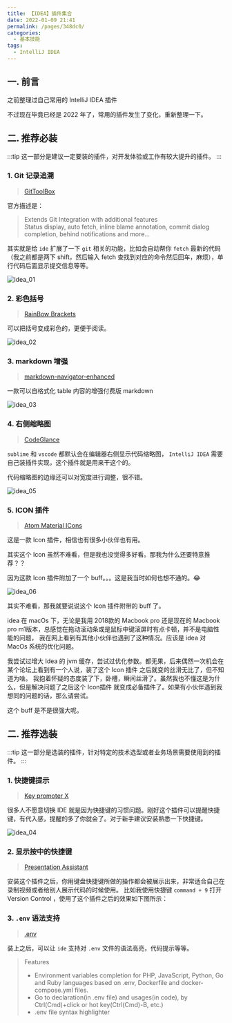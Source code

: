```yaml
---
title: 【IDEA】插件集合
date: 2022-01-09 21:41
permalink: /pages/348dc0/
categories:
  - 基本技能
tags:
  - IntelliJ IDEA
---
```


## 一. 前言

之前整理过自己常用的 IntelliJ IDEA 插件

不过现在毕竟已经是 2022 年了，常用的插件发生了变化，重新整理一下。

## 二. 推荐必装

:::tip
这一部分是建议一定要装的插件，对开发体验或工作有较大提升的插件。
:::

### 1. Git 记录追溯

> [GitToolBox](https://plugins.jetbrains.com/plugin/7499-gittoolbox)

官方描述是：

> Extends Git Integration with additional features  
> Status display, auto fetch, inline blame annotation, commit dialog completion, behind notifications and more…

其实就是给 `ide` 扩展了一下 `git` 相关的功能，比如会自动帮你 `fetch` 最新的代码（我之前都是两下 shift，然后输入 fetch 查找到对应的命令然后回车，麻烦），单行代码后面显示提交信息等等。

![idea_01](https://cdn.staticaly.com/gh/oliver556/image-hosting@master/20220109/idea_01.20ilbmqz3asg.jpg)

### 2. 彩色括号

> [RainBow Brackets](https://plugins.jetbrains.com/plugin/10080-rainbow-brackets)

可以把括号变成彩色的，更便于阅读。

![idea_02](https://cdn.staticaly.com/gh/oliver556/image-hosting@master/20220109/idea_02.642bxlhrx3o0.jpg)

### 3. markdown 增强

> [markdown-navigator-enhanced](https://plugins.jetbrains.com/plugin/7896-markdown-navigator-enhanced)

一款可以自格式化 table 内容的增强付费版 markdown

![idea_03](https://cdn.staticaly.com/gh/oliver556/image-hosting@master/20220109/idea_03.5qsz7gye62s0.gif)

### 4. 右侧缩略图

> [CodeGlance](https://plugins.jetbrains.com/plugin/7275-codeglance)

`sublime` 和 `vscode` 都默认会在编辑器右侧显示代码缩略图， `IntelliJ IDEA`  需要自己装插件实现，这个插件就是用来干这个的。

代码缩略图的边缘还可以对宽度进行调整，很不错。

![idea_05](https://cdn.staticaly.com/gh/oliver556/image-hosting@master/20220109/idea_05.1a4pk8kbzaww.jpg)

### 5. ICON 插件

> [Atom Material ICons](https://plugins.jetbrains.com/plugin/10044-atom-material-icons)

这是一款 Icon 插件，相信也有很多小伙伴也有用。

其实这个 Icon 虽然不难看，但是我也没觉得多好看。那我为什么还要特意推荐？？

因为这款 Icon 插件附加了一个 buff。。。这是我当时如何也想不通的。😂

![idea_06](https://cdn.staticaly.com/gh/oliver556/image-hosting@master/20220109/idea_06.sddsqcn6rjk.jpg)

其实不难看，那我就要说说这个 Icon 插件附带的 buff 了。

idea 在 macOs 下，无论是我用 2018款的 Macbook pro 还是现在的 Macbook pro m1版本，总感觉在拖动滚动条或是鼠标中键滚屏时有点卡顿，并不是电脑性能的问题，
我在网上看到有其他小伙伴也遇到了这种情况。应该是 idea 对 MacOs 系统的优化问题。

我尝试过增大 Idea 的 jvm 缓存，尝试过优化参数。都无果，后来偶然一次机会在某个论坛上看到有一个人说，装了这个 Icon 插件 之后就变的丝滑无比了，但不知道为啥。
我抱着怀疑的态度装了下，卧槽，瞬间丝滑了。虽然我也不懂这是为什么，但是解决问题了之后这个 Icon插件 就变成必备插件了。如果有小伙伴遇到我想同的问题的话，那么请尝试。

这个 buff 是不是很强大呢。

## 二. 推荐选装

:::tip
这一部分是选装的插件，针对特定的技术选型或者业务场景需要使用到的插件。
:::

### 1. 快捷键提示

> [Key promoter X](https://plugins.jetbrains.com/plugin/9792-key-promoter-x)

很多人不愿意切换 IDE 就是因为快捷键的习惯问题。刚好这个插件可以提醒快捷键，有代入感，提醒的多了你就会了。对于新手建议安装熟悉一下快捷键。

![idea_04](https://cdn.staticaly.com/gh/oliver556/image-hosting@master/20220109/idea_04.6db8kt2lcb40.gif)


### 2. 显示按中的快捷键

> [Presentation Assistant](https://plugins.jetbrains.com/plugin/7345-presentation-assistant)

安装这个插件之后，你用键盘快捷键所做的操作都会被展示出来，非常适合自己在录制视频或者给别人展示代码的时候使用。
比如我使用快捷键 `command + 9` 打开 Version Control ，使用了这个插件之后的效果如下图所示：

### 3. `.env` 语法支持

> [.env](https://plugins.jetbrains.com/plugin/9525--env-files-support)

装上之后，可以让 `ide` 支持对 `.env` 文件的语法高亮，代码提示等等。

> Features
> - Environment variables completion for PHP, JavaScript, Python, Go and Ruby languages based on .env, Dockerfile and docker-compose.yml files.
> - Go to declaration(in .env file) and usages(in code), by Ctrl(Cmd)+click or hot key(Ctrl(Cmd)-B, etc.)
> - .env file syntax highlighter
